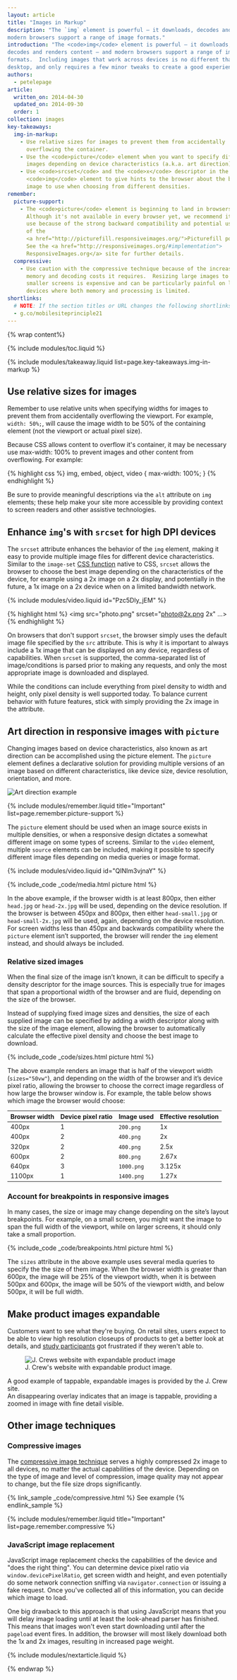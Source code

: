 ```yaml
---
layout: article
title: "Images in Markup"
description: "The `img` element is powerful – it downloads, decodes and renders content – and
modern browsers support a range of image formats."
introduction: "The <code>img</code> element is powerful – it downloads,
decodes and renders content – and modern browsers support a range of image 
formats.  Including images that work across devices is no different than for 
desktop, and only requires a few minor tweaks to create a good experience."
authors:
  - petelepage
article:
  written_on: 2014-04-30
  updated_on: 2014-09-30
  order: 1
collection: images
key-takeaways:
  img-in-markup:
    - Use relative sizes for images to prevent them from accidentally
      overflowing the container.
    - Use the <code>picture</code> element when you want to specify different
      images depending on device characteristics (a.k.a. art direction).
    - Use <code>srcset</code> and the <code>x</code> descriptor in the 
      <code>img</code> element to give hints to the browser about the best 
      image to use when choosing from different densities.
remember:
  picture-support:
    - The <code>picture</code> element is beginning to land in browsers.
      Although it's not available in every browser yet, we recommend it's
      use because of the strong backward compatibility and potential use 
      of the 
      <a href="http://picturefill.responsiveimages.org/">Picturefill polyfill</a>.
      See the <a href="http://responsiveimages.org/#implementation">
      ResponsiveImages.org</a> site for further details. 
  compressive:
    - Use caution with the compressive technique because of the increased
      memory and decoding costs it requires.  Resizing large images to fit on
      smaller screens is expensive and can be particularly painful on low-end
      devices where both memory and processing is limited.
shortlinks: 
  # NOTE: If the section titles or URL changes the following shortlinks must be updated
  - g.co/mobilesiteprinciple21
---
```


{% wrap content%}

<style>
  img, video, object {
    max-width: 100%;
  }

  img.center {
    display: block;
    margin-left: auto;
    margin-right: auto;
  }
  img.phone {
    max-height: 500px;
    
  }
</style>

{% include modules/toc.liquid %}

{% include modules/takeaway.liquid list=page.key-takeaways.img-in-markup %}


## Use relative sizes for images

Remember to use relative units when specifying widths for images to prevent them
from accidentally overflowing the viewport.  For example, `width: 50%;`, will
cause the image width to be 50% of the containing element (not the viewport or
actual pixel size).

Because CSS allows content to overflow it's container, it may be necessary use
max-width: 100% to prevent images and other content from overflowing.  For
example:

{% highlight css %}
img, embed, object, video {
  max-width: 100%;
}
{% endhighlight %}

Be sure to provide meaningful descriptions via the `alt` attribute on `img`
elements; these help make your site more accessible by providing context to
screen readers and other assistive technologies.

## Enhance `img`'s with `srcset` for high DPI devices

<div class="clear">
  <div class="g--half">
    <p>
      The <code>srcset</code> attribute enhances the behavior of the 
      <code>img</code> element, making it easy to provide multiple image files 
      for different device characteristics. Similar to the <code>image-set</code>
      <a href="images-in-css.html#use-image-set-to-provide-high-res-images">CSS function</a>
      native to CSS, <code>srcset</code> allows the browser to choose the best 
      image depending on the characteristics of the device, for example using 
      a 2x image on a 2x display, and potentially in the future, a 1x image on 
      a 2x device when on a limited bandwidth network.
    </p>
  </div>

  <div class="g--half g--last">
    {% include modules/video.liquid id="Pzc5Dly_jEM" %}
  </div>
</div>

{% highlight html %}
<img src="photo.png" srcset="photo@2x.png 2x" ...>
{% endhighlight %}

On browsers that don't support `srcset`, the browser simply uses the default
image file specified by the `src` attribute.  This is why it is important to
always include a 1x image that can be displayed on any device, regardless of
capabilities.  When `srcset` is supported, the  comma-separated list of
image/conditions is parsed prior to making any requests, and only the most
appropriate image is downloaded and displayed.

While the conditions can include everything from pixel density to width and 
height, only pixel density is well supported today.  To balance current
behavior with future features, stick with simply providing the 2x image in
the attribute.

## Art direction in responsive images with `picture`

Changing images based on device characteristics, also known as art
direction can be accomplished using the picture element.  The 
<code>picture</code> element defines a declarative solution for 
providing multiple versions of an image based on different 
characteristics, like device size, device resolution, orientation,
and more.

<img class="center" src="img/art-direction.png" alt="Art direction example"
srcset="img/art-direction.png 1x, img/art-direction-2x.png 2x">

{% include modules/remember.liquid title="Important" list=page.remember.picture-support %}

<div class="clear">
  <div class="g--half">
    <p>
      The <code>picture</code> element should be used when an image source 
      exists in multiple densities, or when a responsive design dictates a 
      somewhat different image on some types of screens.  Similar to the 
      <code>video</code> element, multiple <code>source</code> elements can 
      be included, making it possible to specify different image files
      depending on media queries or image format.
    </p>
  </div>
  <div class="g--half g--last">
    {% include modules/video.liquid id="QINlm3vjnaY" %}
  </div>
</div>

{% include_code _code/media.html picture html %}

In the above example, if the browser width is at least 800px, then either
`head.jpg` or `head-2x.jpg` will be used, depending on the device resolution. 
If the browser is between 450px and 800px, then either `head-small.jpg` or 
`head-small-2x.jpg` will be used, again, depending on the device resolution.
For screen widths less than 450px and backwards compatibility where the 
`picture` element isn’t supported, the browser will render the `img` element 
instead, and should always be included.

### Relative sized images

When the final size of the image isn’t known, it can be difficult to specify 
a density descriptor for the image sources.  This is especially true for
images that span a proportional width of the browser and are fluid, depending
on the size of the browser.

Instead of supplying fixed image sizes and densities, the size of each 
supplied image can be specified by adding a width descriptor along with the
size of the image element, allowing the browser to automatically calculate
the effective pixel density and choose the best image to download.

{% include_code _code/sizes.html picture html %}

The above example renders an image that is half of the viewport width
(`sizes="50vw"`), and depending on the width of the browser and it’s device
pixel ratio, allowing the browser to choose the correct image regardless of
how large the browser window is.  For example, the table below shows which
image the browser would choose:

<table class="table-4">
  <colgroup>
    <col span="1">
    <col span="1">
    <col span="1">
    <col span="1">
  </colgroup>
  <thead>
    <tr>
      <th data-th="Browser width">Browser width</th>
      <th data-th="Device pixel ratio">Device pixel ratio</th>
      <th data-th="Image used">Image used</th>
      <th data-th="Effective resolution">Effective resolution</th>
    </tr>
  </thead>
  <tbody>
    <tr>
      <td data-th="Browser width">400px</td>
      <td data-th="Device pixel ratio">1</td>
      <td data-th="Image used"><code>200.png</code></td>
      <td data-th="Effective resolution">1x</td>
    </tr>
    <tr>
      <td data-th="Browser width">400px</td>
      <td data-th="Device pixel ratio">2</td>
      <td data-th="Image used"><code>400.png</code></td>
      <td data-th="Effective resolution">2x</td>
    </tr>
    <tr>
      <td data-th="Browser width">320px</td>
      <td data-th="Device pixel ratio">2</td>
      <td data-th="Image used"><code>400.png</code></td>
      <td data-th="Effective resolution">2.5x</td>
    </tr>
    <tr>
      <td data-th="Browser width">600px</td>
      <td data-th="Device pixel ratio">2</td>
      <td data-th="Image used"><code>800.png</code></td>
      <td data-th="Effective resolution">2.67x</td>
    </tr>
    <tr>
      <td data-th="Browser width">640px</td>
      <td data-th="Device pixel ratio">3</td>
      <td data-th="Image used"><code>1000.png</code></td>
      <td data-th="Effective resolution">3.125x</td>
    </tr>
    <tr>
      <td data-th="Browser width">1100px</td>
      <td data-th="Device pixel ratio">1</td>
      <td data-th="Image used"><code>1400.png</code></td>
      <td data-th="Effective resolution">1.27x</td>
    </tr>
  </tbody>
</table>


### Account for breakpoints in responsive images

In many cases, the size or image may change depending on the site’s layout
breakpoints.  For example, on a small screen, you might want the image to
span the full width of the viewport, while on larger screens, it should only
take a small proportion.  

{% include_code _code/breakpoints.html picture html %}

The `sizes` attribute in the above example uses several media queries to
specify the the size of them image.  When the browser width is greater than
600px, the image will be 25% of the viewport width, when it is between 500px
and 600px, the image will be 50% of the viewport width, and below 500px, it
will be full width.


## Make product images expandable

Customers want to see what they're buying.  On retail sites, users expect to be 
able to view high resolution closeups of products to get a better look at 
details, and [study participants](/web/fundamentals/principles/research-study.html) got frustrated if they weren't able to.

<figure>
  <img src="img/sw-make-images-expandable-good.png" srcset="img/sw-make-images-expandable-good.png 1x, img/sw-make-images-expandable-good-2x.png 2x" alt="J. Crews website with expandable product image">
  <figcaption>J. Crew's website with expandable product image.</figcaption>
</figure>

A good example of tappable, expandable images is provided by the J. Crew site.  
An disappearing overlay indicates that an image is tappable, providing a zoomed 
in image with fine detail visible.


## Other image techniques

### Compressive images

The [compressive image
technique](http://www.html5rocks.com/en/mobile/high-dpi/#toc-tech-overview)
serves a highly compressed 2x image to all devices, no matter the actual
capabilities of the device.  Depending on the type of image and level of
compression, image quality may not appear to change, but the file size drops
significantly.

{% link_sample _code/compressive.html %}
See example
{% endlink_sample %}

{% include modules/remember.liquid title="Important" list=page.remember.compressive %}

### JavaScript image replacement

JavaScript image replacement checks the capabilities of the device and "does the
right thing". You can determine device pixel ratio via
`window.devicePixelRatio`, get screen width and height, and even potentially do
some network connection sniffing via `navigator.connection` or issuing a fake
request. Once you've collected all of this information, you can decide which
image to load.

One big drawback to this approach is that using JavaScript means that you will
delay image loading until at least the look-ahead parser has finished. This
means that images won't even start downloading until after the `pageload` event
fires. In addition, the browser will most likely download both the 1x and 2x
images, resulting in increased page weight.

{% include modules/nextarticle.liquid %}

{% endwrap %}
